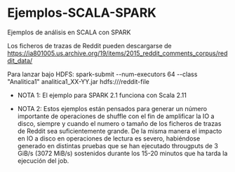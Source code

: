 # Ejemplos-SCALA-SPARK
Ejemplos de análisis en SCALA con SPARK

Los ficheros de trazas de Reddit pueden descargarse de https://ia801005.us.archive.org/19/items/2015_reddit_comments_corpus/reddit_data/

Para lanzar bajo HDFS:
 spark-submit --num-executors 64 --class "Analitica1" analitica1_XX-YY.jar hdfs:///reddit-file

* NOTA 1:
El ejemplo para SPARK 2.1 funciona con Scala 2.11

* NOTA 2:
Estos ejemplos están pensados para generar un número importante de operaciones de shuffle con el fin de amplificar la IO a disco, siempre y cuando el numero o tamaño de los ficheros de trazas de Reddit sea suficientemente grande.
De la misma manera el impacto en IO a disco en operaciones de lectura es severo, habiéndose generado en distintas pruebas que se han ejecutado througputs de 3 GiB/s (3072 MiB/s) sostenidos durante los 15-20 minutos que ha tarda la ejecución del job.
